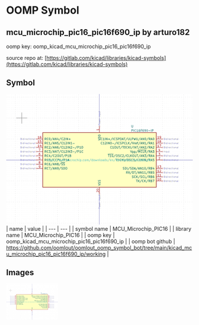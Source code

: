 # OOMP Symbol  
## mcu_microchip_pic16_pic16f690_ip  by arturo182  
  
oomp key: oomp_kicad_mcu_microchip_pic16_pic16f690_ip  
  
source repo at: [https://gitlab.com/kicad/libraries/kicad-symbols](https://gitlab.com/kicad/libraries/kicad-symbols)  
## Symbol  
  
[![working.png](working_600.png)](working.png)  
| name | value | 
| --- | --- | 
| symbol name | MCU_Microchip_PIC16 | 
| library name | MCU_Microchip_PIC16 | 
| oomp key | oomp_kicad_mcu_microchip_pic16_pic16f690_ip | 
| oomp bot github | https://github.com/oomlout/oomlout_oomp_symbol_bot/tree/main/kicad_mcu_microchip_pic16_pic16f690_ip/working | 
## Images  
  
[![working.png](working_140.png)](working.png)  
